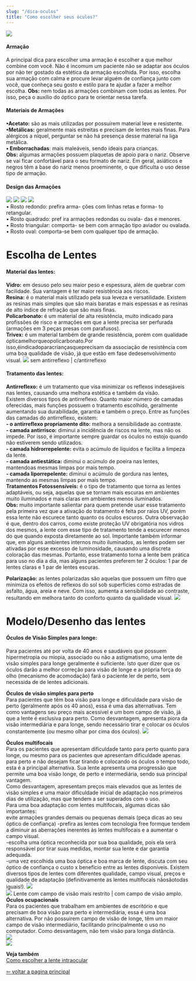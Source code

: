 ```yaml
---
slug: "/dica-oculos"
title: "Como escolher seus óculos?"
---
```

![](../../src/images/titulo1.png)
####  Armação
A principal dica para escolher uma armação é escolher a que
melhor combine com você. Não é incomum um paciente não se adaptar
aos óculos por não ter gostado da estética da armação escolhida. Por isso,
escolha sua armação com calma e procure levar alguém de confiança junto
com você, que conheça seu gosto e estilo para te ajudar a fazer a melhor
escolha.
**Obs:** nem todas as armações combinam com todas as lentes. Por isso, peça
o auxílio do óptico para te orientar nessa tarefa.  
#### Materiais de Armações         
**•Acetato:** são as mais utilizadas por possuírem material leve e resistente.  
**•Metálicas:** geralmente mais estreitas e precisam de lentes mais finas.
Para alérgicos a níquel, perguntar se não há presença desse material na liga
metálica.  
**• Emborrachadas**: mais maleáveis, sendo ideais para crianças.  
**Obs:** algumas armações possuem plaquetas de apoio para o nariz. Observe
se vai ficar confortável para o seu formato de nariz. Em geral, asiáticos e
negros têm a base do nariz menos proeminente, o que dificulta o uso desse
tipo de armação.
#### Design das Armações  
![](../../src/images/ocolos1.png)
![](../../src/images/ocolo2.png)
![](../../src/images/ocolos3.png)
![](../../src/images/ocolos4.png)  
• Rosto redondo: prefira arma-
ções com linhas retas e forma-
to retangular.  
• Rosto quadrado: pref ira
armações redondas ou ovala-
das e menores.   
• Rosto triangular: comporta-
se bem com armação tipo
aviador ou ovalada.    
• Rosto oval: comporta-se
bem com qualquer tipo de
armação.

# Escolha de Lentes 
#### Material das lentes:  
**Vidro:** em desuso pelo seu maior peso e espessura, além de quebrar com
facilidade. Sua vantagem é ter maior resistência aos riscos.  
**Resina:** é o material mais utilizado pela sua leveza e versatilidade. Existem
as resinas mais simples que são mais baratas e mais espessas e as resinas
de alto índice de refração que são mais finas.  
**Policarbonato:** é um material de alta resistência, muito indicado para profissões de risco e armações em que a lente precisa ser perfurada (armações
em 3 peças presas com parafusos).  
**Trivex:** é um material também de grande resistência, porém com qualidade
ópticamelhorqueopolicarbonato.Por isso,éindicadoparacriançasqueprecisam da associação de resistência com uma boa qualidade de visão, já que
estão em fase dedesenvolvimento visual.
![](../../src/images/ocoloss5.jpg) 
sem antirreflexo   |    c/antirreflexo
#### Tratamento das lentes:  
**Antirreflexo:** é um tratamento que visa minimizar os reflexos indesejáveis
nas lentes, causando uma melhora estética e também da visão.  
Existem diversos tipos de antirreflexo. Quanto maior número de
camadas oferecidas, mais funções possuem o tratamento escolhido, geralmente aumentando sua durabilidade, garantia e também o preço.
Entre as funções das camadas do antirreflexo, existem:  
**- o antirreflexo propriamente dito:** melhora a sensibilidade ao contraste.   
**- camada antirrisco:** diminui a incidência de riscos na lente, mas não os
impede. Por isso, é importante sempre guardar os óculos no estojo quando
não estiverem sendo utilizados.  
**- camada hidrorrepelente:** evita o acúmulo de líquidos e facilita a limpeza da lente.  
**- camada antiestática:** diminui o acúmulo de poeira nas lentes, mantendoas mesmas limpas por mais tempo.    
**- camada liporrepelente:** diminui o acúmulo de gordura nas lentes, mantendo as mesmas limpas por mais tempo.   
**Tratamentos Fotossensíveis:** é o tipo de tratamento que torna as lentes
adaptáveis, ou seja, aquelas que se tornam mais escuras em ambientes
muito iluminados e mais claras em ambientes menos iluminados.      
****Obs:**** muito importante salientar para quem pretende usar esse tratamento pela primeira vez que a ativação do tratamento é feita por raios UV,
porém essa lente não escurece tanto quanto os óculos escuros. Outra
observação é que, dentro dos carros, como existe proteção UV obrigatória
nos vidros dos mesmos, a lente com esse tipo de tratamento tende a escurecer menos do que quando exposta diretamente ao sol. Importante também informar que, em alguns ambientes internos muito iluminados, as
lentes podem ser ativadas por esse excesso de luminosidade, causando
uma discreta coloração das mesmas. Portanto, esse tratamento torna a
lente bem prática para uso no dia a dia, mas alguns pacientes preferem ter   2 óculos: 1 par de lentes claras e 1 par de lentes escuras.  

**Polarização:** as lentes polarizadas são aquelas que possuem um filtro que
minimiza os efeitos de reflexos do sol sob superfícies como estradas de
asfalto, água, areia e neve. Com isso, aumenta a sensibilidade ao contraste,
resultando em melhora tanto do conforto quanto da qualidade visual.
![](../../src/images/ocolos6.jpg) 

# Modelo/Desenho das lentes
#### Óculos de Visão Simples para longe: 
Para pacientes até por volta de 40 anos e saudáveis que possuem
hipermetropia ou miopia, associado ou não a astigmatismo, uma lente de
visão simples para longe geralmente é suficiente. Isto quer dizer que os
óculos darão a melhor correção para visão de longe e a própria força do olho
(mecanismo de acomodação) fará o paciente ler de perto, sem necessida de de lentes adicionais.   

**Óculos de visão simples para perto**  
Para pacientes que têm boa visão para longe e dificuldade para
visão de perto (geralmente após os 40 anos), essa é uma das alternativas.
Tem como vantagens seu preço mais acessível e um bom campo de visão,
já que a lente é exclusiva para perto. Como desvantagem, apresenta piora
da visão intermediária e para longe, sendo necessário tirar e colocar os
óculos constantemente (ou mesmo olhar por cima dos óculos).
![](../../src/images/ocolos7.jpg) 

**Óculos multifocais**  
Para os pacientes que apresentam dificuldade tanto para perto
quanto para longe, ou mesmo para os pacientes que apresentam dificuldade apenas para perto e não desejam ficar tirando e colocando os óculos o
tempo todo, esta é a principal alternativa. Sua lente apresenta uma progressão que permite uma boa visão longe, de perto e intermediária, sendo sua
principal vantagem.    
Como desvantagem, apresentam preços mais elevados que as
lentes de visão simples e uma maior dificuldade inicial de adaptação nos
primeiros dias de utilização, mas que tendem a ser superados com o uso.  
Para uma boa adaptação com lentes multifocais, algumas dicas
são importantes:  
evite armações grandes demais ou pequenas demais (peça dicas
ao seu óptico de confiança)
-prefira as lentes com tecnologia free formque tendem a diminuir
as aberrações inerentes às lentes multifocais e a aumentar o campo visual.  
-escolha uma óptica reconhecida por sua boa qualidade, pois ela
será responsável por tirar suas medidas, montar sua lente e dar garantia
adequada.  
-uma vez escolhida uma boa óptica e boa marca de lente, discuta
com seu óptico de confiança o custo x benefício entre as lentes disponíveis.
Existem diversos tipos de lentes com diferentes qualidade, campo visual,
preços e qualidade de adaptação (definitivamente as lentes multifocais nãosãotodas iguais!). 
![](../../src/images/ocolos9.png)   
![](../../src/images/ocolos10.png) 
Lente com campo de visão mais restrito | com campo de visão amplo.  
**Óculos ocupacionais**  
Para os pacientes que trabalham em ambientes de escritório e
que precisam de boa visão para perto e intermediária, essa é uma boa alternativa. Por não possuirem campo de visão de longe, têm um maior campo
de visão intermediário, facilitando principalmente o uso no computador.
Como desvantagem, não tem visão para longa distância.  
![](../../src/images/ocolos11.jpg)   
![](../../src/images/ocolos12.jpg)  


 
 **Veja também**  
 [Como escolher a lente intraocular](/dica-lentes)

 [⇦ voltar a pagina principal](/)
